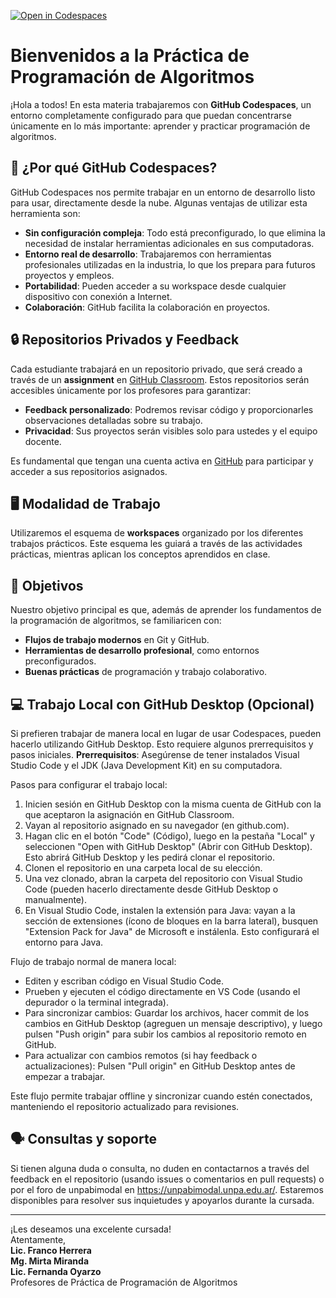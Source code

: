 [![Open in Codespaces](https://classroom.github.com/assets/launch-codespace-2972f46106e565e64193e422d61a12cf1da4916b45550586e14ef0a7c637dd04.svg)](https://classroom.github.com/open-in-codespaces?assignment_repo_id=20130546)
# Bienvenidos a la Práctica de Programación de Algoritmos

¡Hola a todos! En esta materia trabajaremos con **GitHub Codespaces**, un entorno completamente configurado para que puedan concentrarse únicamente en lo más importante: aprender y practicar programación de algoritmos.

## 🚀 ¿Por qué GitHub Codespaces?

GitHub Codespaces nos permite trabajar en un entorno de desarrollo listo para usar, directamente desde la nube. Algunas ventajas de utilizar esta herramienta son:
- **Sin configuración compleja**: Todo está preconfigurado, lo que elimina la necesidad de instalar herramientas adicionales en sus computadoras.
- **Entorno real de desarrollo**: Trabajaremos con herramientas profesionales utilizadas en la industria, lo que los prepara para futuros proyectos y empleos.
- **Portabilidad**: Pueden acceder a su workspace desde cualquier dispositivo con conexión a Internet.
- **Colaboración**: GitHub facilita la colaboración en proyectos.

## 🔒 Repositorios Privados y Feedback

Cada estudiante trabajará en un repositorio privado, que será creado a través de un **assignment** en [GitHub Classroom](https://classroom.github.com/). Estos repositorios serán accesibles únicamente por los profesores para garantizar:
- **Feedback personalizado**: Podremos revisar código y proporcionarles observaciones detalladas sobre su trabajo.
- **Privacidad**: Sus proyectos serán visibles solo para ustedes y el equipo docente.

Es fundamental que tengan una cuenta activa en [GitHub](https://github.com/) para participar y acceder a sus repositorios asignados.

## 🖥️ Modalidad de Trabajo

Utilizaremos el esquema de **workspaces** organizado por los diferentes trabajos prácticos. Este esquema les guiará a través de las actividades prácticas, mientras aplican los conceptos aprendidos en clase.

## 📌 Objetivos

Nuestro objetivo principal es que, además de aprender los fundamentos de la programación de algoritmos, se familiaricen con:
- **Flujos de trabajo modernos** en Git y GitHub.
- **Herramientas de desarrollo profesional**, como entornos preconfigurados.
- **Buenas prácticas** de programación y trabajo colaborativo.

## 💻 Trabajo Local con GitHub Desktop (Opcional)

Si prefieren trabajar de manera local en lugar de usar Codespaces, pueden hacerlo utilizando GitHub Desktop. Esto requiere algunos prerrequisitos y pasos iniciales. **Prerrequisitos**: Asegúrense de tener instalados Visual Studio Code y el JDK (Java Development Kit) en su computadora.

Pasos para configurar el trabajo local:
1. Inicien sesión en GitHub Desktop con la misma cuenta de GitHub con la que aceptaron la asignación en GitHub Classroom.
2. Vayan al repositorio asignado en su navegador (en github.com).
3. Hagan clic en el botón "Code" (Código), luego en la pestaña "Local" y seleccionen "Open with GitHub Desktop" (Abrir con GitHub Desktop). Esto abrirá GitHub Desktop y les pedirá clonar el repositorio.
4. Clonen el repositorio en una carpeta local de su elección.
5. Una vez clonado, abran la carpeta del repositorio con Visual Studio Code (pueden hacerlo directamente desde GitHub Desktop o manualmente).
6. En Visual Studio Code, instalen la extensión para Java: vayan a la sección de extensiones (ícono de bloques en la barra lateral), busquen "Extension Pack for Java" de Microsoft e instálenla. Esto configurará el entorno para Java.

Flujo de trabajo normal de manera local:
- Editen y escriban código en Visual Studio Code.
- Prueben y ejecuten el código directamente en VS Code (usando el depurador o la terminal integrada).
- Para sincronizar cambios: Guardar los archivos, hacer commit de los cambios en GitHub Desktop (agreguen un mensaje descriptivo), y luego pulsen "Push origin" para subir los cambios al repositorio remoto en GitHub.
- Para actualizar con cambios remotos (si hay feedback o actualizaciones): Pulsen "Pull origin" en GitHub Desktop antes de empezar a trabajar.

Este flujo permite trabajar offline y sincronizar cuando estén conectados, manteniendo el repositorio actualizado para revisiones.

## 🗣️ Consultas y soporte

Si tienen alguna duda o consulta, no duden en contactarnos a través del feedback en el repositorio (usando issues o comentarios en pull requests) o por el foro de unpabimodal en https://unpabimodal.unpa.edu.ar/. Estaremos disponibles para resolver sus inquietudes y apoyarlos durante la cursada.

---

¡Les deseamos una excelente cursada!  
Atentamente,  
**Lic. Franco Herrera**  
**Mg. Mirta Miranda**  
**Lic. Fernanda Oyarzo**  
Profesores de Práctica de Programación de Algoritmos
